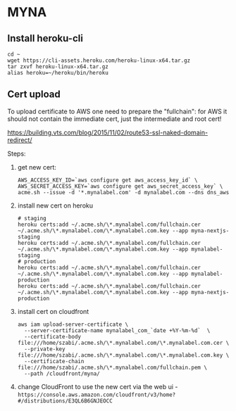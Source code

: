 # MYNA

## Install heroku-cli

```
cd ~
wget https://cli-assets.heroku.com/heroku-linux-x64.tar.gz
tar zxvf heroku-linux-x64.tar.gz
alias heroku=~/heroku/bin/heroku
```

## Cert upload

To upload certificate to AWS one need to prepare the "fullchain": for AWS it
should not contain the immediate cert, just the intermediate and root cert!

https://building.vts.com/blog/2015/11/02/route53-ssl-naked-domain-redirect/


Steps:
1. get new cert:
   ```
   AWS_ACCESS_KEY_ID=`aws configure get aws_access_key_id` \
   AWS_SECRET_ACCESS_KEY=`aws configure get aws_secret_access_key` \
   acme.sh --issue -d '*.mynalabel.com' -d mynalabel.com --dns dns_aws
   ```
2. install new cert on heroku
   ```
   # staging
   heroku certs:add ~/.acme.sh/\*.mynalabel.com/fullchain.cer ~/.acme.sh/\*.mynalabel.com/\*.mynalabel.com.key --app myna-nextjs-staging
   heroku certs:add ~/.acme.sh/\*.mynalabel.com/fullchain.cer ~/.acme.sh/\*.mynalabel.com/\*.mynalabel.com.key --app mynalabel-staging
   # production
   heroku certs:add ~/.acme.sh/\*.mynalabel.com/fullchain.cer ~/.acme.sh/\*.mynalabel.com/\*.mynalabel.com.key --app mynalabel-production
   heroku certs:add ~/.acme.sh/\*.mynalabel.com/fullchain.cer ~/.acme.sh/\*.mynalabel.com/\*.mynalabel.com.key --app myna-nextjs-production
   ```
3. install cert on cloudfront
   ```
   aws iam upload-server-certificate \
     --server-certificate-name mynalabel_com_`date +%Y-%m-%d`  \
     --certificate-body file:///home/szabi/.acme.sh/\*.mynalabel.com/\*.mynalabel.com.cer \
     --private-key file:///home/szabi/.acme.sh/\*.mynalabel.com/\*.mynalabel.com.key \
     --certificate-chain file:///home/szabi/.acme.sh/\*.mynalabel.com/fullchain.pem \
     --path /cloudfront/myna/
   ```
4. change CloudFront to use the new cert via the web ui - `https://console.aws.amazon.com/cloudfront/v3/home?#/distributions/E3QL6B6GNJEOCC`
